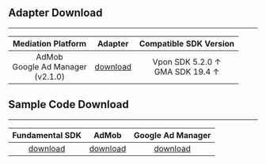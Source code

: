 <!-- ## SDK Download (Version: {{site.a_version}})
---

| Fundamental SDK |
|:---------------:|
|[download][1]    | -->


## Adapter Download
---

| Mediation Platform | Adapter | Compatible SDK Version|
|:------------------:|:-------:|:---:|
| AdMob <br> Google Ad Manager <br> (v2.1.0) | [download][2] | Vpon SDK 5.2.0 ↑ <br> GMA SDK 19.4 ↑ | 


## Sample Code Download
---

| Fundamental SDK    | AdMob         | Google Ad Manager |
|:------------------:|:-------------:|:-----------------:|
| [download][6]      | [download][7] | [download][7]     |



[1]: https://m.vpon.com/sdk/android/maven/com/vpon/vpadnSDK/5.7.4/vpadnSDK-5.7.4.aar
[2]: https://github.com/vpon-sdk/Vpon-android-examples/tree/master/admob-adapter
[6]: https://github.com/vpon-sdk/Vpon-android-examples
[7]: https://github.com/vpon-sdk/Vpon-android-examples/tree/master/admobexample
